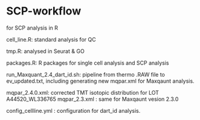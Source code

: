 # SCP-workflow
for SCP analysis in R

cell_line.R: standard analysis for QC

tmp.R: analysed in Seurat & GO

packages.R: R packages for single cell analysis and SCP analysis

run_Maxquant_2.4_dart_id.sh: pipeline from thermo .RAW file to ev_updated.txt, including generating new mqpar.xml for Maxqaunt analysis.

mqpar_2.4.0.xml: corrected TMT isotopic distribution for LOT A44520_WL336765
mqpar_2.3.xml : same for Maxqaunt vesion 2.3.0

config_cellline.yml : configuration for dart_id analysis.
